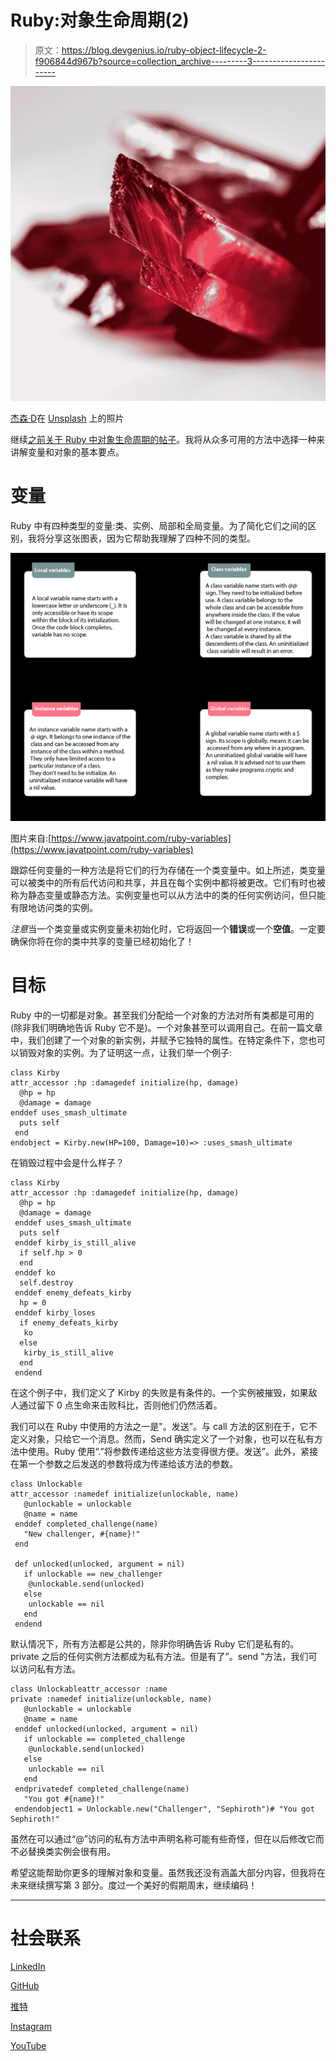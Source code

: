 # Ruby:对象生命周期(2)

> 原文：<https://blog.devgenius.io/ruby-object-lifecycle-2-f906844d967b?source=collection_archive---------3----------------------->

![](img/c30fd3b753a00142d0be110f0cd39ea0.png)

[杰森·D](https://unsplash.com/@jasondeblooisphotography?utm_source=medium&utm_medium=referral)在 [Unsplash](https://unsplash.com?utm_source=medium&utm_medium=referral) 上的照片

继续[之前关于 Ruby 中对象生命周期的帖子](https://lendeta.medium.com/ruby-object-lifecycle-1-a29a62615b97)。我将从众多可用的方法中选择一种来讲解变量和对象的基本要点。

# 变量

Ruby 中有四种类型的变量:类、实例、局部和全局变量。为了简化它们之间的区别，我将分享这张图表，因为它帮助我理解了四种不同的类型。

![](img/b0cb9043c90e3f4af3027a6382c2d340.png)

图片来自:[https://www.javatpoint.com/ruby-variables](https://www.javatpoint.com/ruby-variables)

跟踪任何变量的一种方法是将它们的行为存储在一个类变量中。如上所述，类变量可以被类中的所有后代访问和共享，并且在每个实例中都将被更改。它们有时也被称为静态变量或静态方法。实例变量也可以从方法中的类的任何实例访问，但只能有限地访问类的实例。

*注意*当一个类变量或实例变量未初始化时，它将返回一个**错误**或一个**空值**。一定要确保你将在你的类中共享的变量已经初始化了！

# 目标

Ruby 中的一切都是对象。甚至我们分配给一个对象的方法对所有类都是可用的(除非我们明确地告诉 Ruby 它不是)。一个对象甚至可以调用自己。在前一篇文章中，我们创建了一个对象的新实例，并赋予它独特的属性。在特定条件下，您也可以销毁对象的实例。为了证明这一点，让我们举一个例子:

```
class Kirby
attr_accessor :hp :damagedef initialize(hp, damage)
  @hp = hp
  @damage = damage
enddef uses_smash_ultimate
  puts self
 end 
endobject = Kirby.new(HP=100, Damage=10)=> :uses_smash_ultimate
```

在销毁过程中会是什么样子？

```
class Kirby
attr_accessor :hp :damagedef initialize(hp, damage)
  @hp = hp
  @damage = damage
 enddef uses_smash_ultimate
  puts self
 enddef kirby_is_still_alive
  if self.hp > 0
  end 
 enddef ko
  self.destroy
 enddef enemy_defeats_kirby
  hp = 0
 enddef kirby_loses
  if enemy_defeats_kirby
   ko
  else 
   kirby_is_still_alive
  end 
 endend
```

在这个例子中，我们定义了 Kirby 的失败是有条件的。一个实例被摧毁，如果敌人通过留下 0 点生命来击败科比，否则他们仍然活着。

我们可以在 Ruby 中使用的方法之一是"。发送”。与 call 方法的区别在于，它不定义对象，只给它一个消息。然而，Send 确实定义了一个对象，也可以在私有方法中使用。Ruby 使用“.”将参数传递给这些方法变得很方便。发送”。此外，紧接在第一个参数之后发送的参数将成为传递给该方法的参数。

```
class Unlockable
attr_accessor :namedef initialize(unlockable, name)
   @unlockable = unlockable
   @name = name
 enddef completed_challenge(name)
   "New challenger, #{name}!"
 end

 def unlocked(unlocked, argument = nil)
   if unlockable == new_challenger
    @unlockable.send(unlocked)
   else
    unlockable == nil 
   end 
 endend
```

默认情况下，所有方法都是公共的，除非你明确告诉 Ruby 它们是私有的。private 之后的任何实例方法都成为私有方法。但是有了”。send "方法，我们可以访问私有方法。

```
class Unlockableattr_accessor :name
private :namedef initialize(unlockable, name)
   @unlockable = unlockable
   @name = name
 enddef unlocked(unlocked, argument = nil)
   if unlockable == completed_challenge
    @unlockable.send(unlocked)
   else
    unlockable == nil 
   end 
 endprivatedef completed_challenge(name)
   "You got #{name}!"
 endendobject1 = Unlockable.new("Challenger", "Sephiroth")# "You got Sephiroth!"
```

虽然在可以通过“@”访问的私有方法中声明名称可能有些奇怪，但在以后修改它而不必替换类实例会很有用。

希望这能帮助你更多的理解对象和变量。虽然我还没有涵盖大部分内容，但我将在未来继续撰写第 3 部分。度过一个美好的假期周末，继续编码！

_____________________________________________________________

# 社会联系

[LinkedIn](https://www.linkedin.com/in/shirlend)

[GitHub](https://www.github.com/Ro5hi)

[推特](https://www.twitter.com/len_deta)

[Instagram](https://www.instagram.com/_sceptral_)

[YouTube](https://www.youtube.com/channel/UC_0nik4oj1T1Q160XVr0ZlA?view_as=subscriber)
